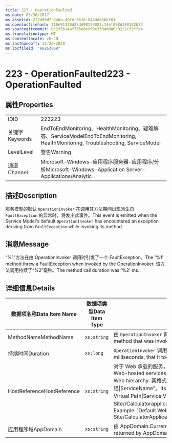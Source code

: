 ```yaml
---
title: 223 - OperationFaulted
ms.date: 03/30/2017
ms.assetid: 2f7d89d7-3a6a-40fe-9610-5424eb6bbf61
ms.openlocfilehash: 310e91320d27dd9817302fc14ef088d180152b73
ms.sourcegitcommit: bc293b14af795e0e999e3304dd40c0222cf2ffe4
ms.translationtype: MT
ms.contentlocale: zh-CN
ms.lasthandoff: 11/26/2020
ms.locfileid: "96263069"
---
```

# <a name="223---operationfaulted"></a><span data-ttu-id="6c469-102">223 - OperationFaulted</span><span class="sxs-lookup"><span data-stu-id="6c469-102">223 - OperationFaulted</span></span>

## <a name="properties"></a><span data-ttu-id="6c469-103">属性</span><span class="sxs-lookup"><span data-stu-id="6c469-103">Properties</span></span>  
  
|||  
|-|-|  
|<span data-ttu-id="6c469-104">ID</span><span class="sxs-lookup"><span data-stu-id="6c469-104">ID</span></span>|<span data-ttu-id="6c469-105">223</span><span class="sxs-lookup"><span data-stu-id="6c469-105">223</span></span>|  
|<span data-ttu-id="6c469-106">关键字</span><span class="sxs-lookup"><span data-stu-id="6c469-106">Keywords</span></span>|<span data-ttu-id="6c469-107">EndToEndMonitoring、HealthMonitoring、疑难解答、ServiceModel</span><span class="sxs-lookup"><span data-stu-id="6c469-107">EndToEndMonitoring, HealthMonitoring, Troubleshooting, ServiceModel</span></span>|  
|<span data-ttu-id="6c469-108">Level</span><span class="sxs-lookup"><span data-stu-id="6c469-108">Level</span></span>|<span data-ttu-id="6c469-109">警告</span><span class="sxs-lookup"><span data-stu-id="6c469-109">Warning</span></span>|  
|<span data-ttu-id="6c469-110">通道</span><span class="sxs-lookup"><span data-stu-id="6c469-110">Channel</span></span>|<span data-ttu-id="6c469-111">Microsoft-Windows-应用程序服务器-应用程序/分析</span><span class="sxs-lookup"><span data-stu-id="6c469-111">Microsoft-Windows-Application Server-Applications/Analytic</span></span>|  
  
## <a name="description"></a><span data-ttu-id="6c469-112">描述</span><span class="sxs-lookup"><span data-stu-id="6c469-112">Description</span></span>  

 <span data-ttu-id="6c469-113">服务模型的默认 `OperationInvoker` 在调用其方法期间出现派生自 `FaultException` 的异常时，将发出此事件。</span><span class="sxs-lookup"><span data-stu-id="6c469-113">This event is emitted when the Service Model's default `OperationInvoker` has encountered an exception deriving from `FaultException` while invoking its method.</span></span>  
  
## <a name="message"></a><span data-ttu-id="6c469-114">消息</span><span class="sxs-lookup"><span data-stu-id="6c469-114">Message</span></span>  

 <span data-ttu-id="6c469-115">“%1”方法在由 OperationInvoker 调用时引发了一个 FaultException。</span><span class="sxs-lookup"><span data-stu-id="6c469-115">The '%1' method threw a FaultException when invoked by the OperationInvoker.</span></span> <span data-ttu-id="6c469-116">该方法调用持续了“%2”毫秒。</span><span class="sxs-lookup"><span data-stu-id="6c469-116">The method call duration was '%2' ms.</span></span>  
  
## <a name="details"></a><span data-ttu-id="6c469-117">详细信息</span><span class="sxs-lookup"><span data-stu-id="6c469-117">Details</span></span>  
  
|<span data-ttu-id="6c469-118">数据项名称</span><span class="sxs-lookup"><span data-stu-id="6c469-118">Data Item Name</span></span>|<span data-ttu-id="6c469-119">数据项类型</span><span class="sxs-lookup"><span data-stu-id="6c469-119">Data Item Type</span></span>|<span data-ttu-id="6c469-120">描述</span><span class="sxs-lookup"><span data-stu-id="6c469-120">Description</span></span>|  
|--------------------|--------------------|-----------------|  
|<span data-ttu-id="6c469-121">MethodName</span><span class="sxs-lookup"><span data-stu-id="6c469-121">MethodName</span></span>|`xs:string`|<span data-ttu-id="6c469-122">由 `OperationInvoker` 调用的方法的 CLR 名称。</span><span class="sxs-lookup"><span data-stu-id="6c469-122">The CLR name of the method that was invoked by the `OperationInvoker`.</span></span>|  
|<span data-ttu-id="6c469-123">持续时间</span><span class="sxs-lookup"><span data-stu-id="6c469-123">Duration</span></span>|`xs:long`|<span data-ttu-id="6c469-124">`OperationInvoker` 调用方法所花费的时间（以毫秒为单位）。</span><span class="sxs-lookup"><span data-stu-id="6c469-124">The time, in milliseconds, that it took the `OperationInvoker` to invoke the method.</span></span>|  
|<span data-ttu-id="6c469-125">HostReference</span><span class="sxs-lookup"><span data-stu-id="6c469-125">HostReference</span></span>|`xs:string`|<span data-ttu-id="6c469-126">对于 Web 承载的服务，此字段唯一标识 Web 层次结构中的服务。</span><span class="sxs-lookup"><span data-stu-id="6c469-126">For Web-hosted services, this field uniquely identifies the service in the Web hierarchy.</span></span> <span data-ttu-id="6c469-127">其格式定义为 "网站名称应用程序虚拟路径&#124;服务虚拟路径&#124;ServiceName"。</span><span class="sxs-lookup"><span data-stu-id="6c469-127">Its format is defined as 'Web Site Name Application Virtual Path&#124;Service Virtual Path&#124;ServiceName'.</span></span> <span data-ttu-id="6c469-128">示例： "Default Web Site//Calculatorapplication&#124;/CalculatorService.svc&#124;CalculatorService"。</span><span class="sxs-lookup"><span data-stu-id="6c469-128">Example: 'Default Web Site/CalculatorApplication&#124;/CalculatorService.svc&#124;CalculatorService'.</span></span>|  
|<span data-ttu-id="6c469-129">应用程序域</span><span class="sxs-lookup"><span data-stu-id="6c469-129">AppDomain</span></span>|`xs:string`|<span data-ttu-id="6c469-130">由 AppDomain.CurrentDomain.FriendlyName 返回的字符串。</span><span class="sxs-lookup"><span data-stu-id="6c469-130">The string returned by AppDomain.CurrentDomain.FriendlyName.</span></span>|
